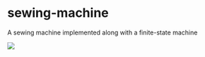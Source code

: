 # sewing-machine
A sewing machine implemented along with a finite-state machine

![](https://artgalleryfabrics.typepad.com/.a/6a00e553bbe52e883401bb0910a3dc970d-800wi)
